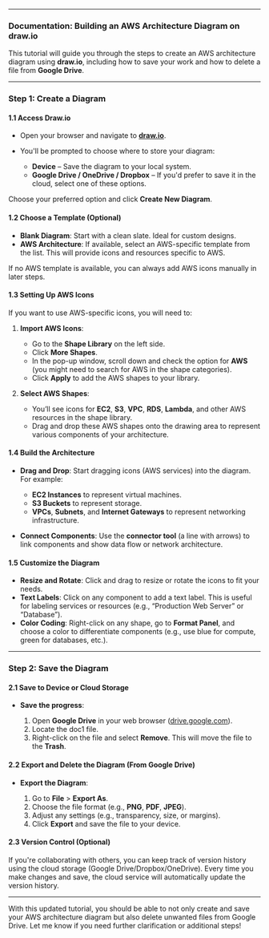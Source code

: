 
---

### **Documentation: Building an AWS Architecture Diagram on draw.io**

This tutorial will guide you through the steps to create an AWS architecture diagram using **draw.io**, including how to save your work and how to delete a file from **Google Drive**.

---

### **Step 1: Create a Diagram**

#### 1.1 **Access Draw.io**

* Open your browser and navigate to [**draw.io**](https://app.diagrams.net/).
* You'll be prompted to choose where to store your diagram:

  * **Device** – Save the diagram to your local system.
  * **Google Drive / OneDrive / Dropbox** – If you'd prefer to save it in the cloud, select one of these options.

Choose your preferred option and click **Create New Diagram**.

#### 1.2 **Choose a Template (Optional)**

* **Blank Diagram**: Start with a clean slate. Ideal for custom designs.
* **AWS Architecture**: If available, select an AWS-specific template from the list. This will provide icons and resources specific to AWS.

If no AWS template is available, you can always add AWS icons manually in later steps.

#### 1.3 **Setting Up AWS Icons**

If you want to use AWS-specific icons, you will need to:

1. **Import AWS Icons**:

   * Go to the **Shape Library** on the left side.
   * Click **More Shapes**.
   * In the pop-up window, scroll down and check the option for **AWS** (you might need to search for AWS in the shape categories).
   * Click **Apply** to add the AWS shapes to your library.

2. **Select AWS Shapes**:

   * You’ll see icons for **EC2**, **S3**, **VPC**, **RDS**, **Lambda**, and other AWS resources in the shape library.
   * Drag and drop these AWS shapes onto the drawing area to represent various components of your architecture.

#### 1.4 **Build the Architecture**

* **Drag and Drop**: Start dragging icons (AWS services) into the diagram. For example:

  * **EC2 Instances** to represent virtual machines.
  * **S3 Buckets** to represent storage.
  * **VPCs**, **Subnets**, and **Internet Gateways** to represent networking infrastructure.
* **Connect Components**: Use the **connector tool** (a line with arrows) to link components and show data flow or network architecture.

#### 1.5 **Customize the Diagram**

* **Resize and Rotate**: Click and drag to resize or rotate the icons to fit your needs.
* **Text Labels**: Click on any component to add a text label. This is useful for labeling services or resources (e.g., “Production Web Server” or “Database”).
* **Color Coding**: Right-click on any shape, go to **Format Panel**, and choose a color to differentiate components (e.g., use blue for compute, green for databases, etc.).

---

### **Step 2: Save the Diagram**

#### 2.1 **Save to Device or Cloud Storage**

* **Save the progress**:

  1. Open **Google Drive** in your web browser ([drive.google.com](https://drive.google.com)).
  2. Locate the doc1 file.
  3. Right-click on the file and select **Remove**. This will move the file to the **Trash**.

#### 2.2 **Export and Delete the Diagram (From Google Drive)**

* **Export the Diagram**:

  1. Go to **File** > **Export As**.
  2. Choose the file format (e.g., **PNG**, **PDF**, **JPEG**).
  3. Adjust any settings (e.g., transparency, size, or margins).
  4. Click **Export** and save the file to your device.


#### 2.3 **Version Control (Optional)**

If you're collaborating with others, you can keep track of version history using the cloud storage (Google Drive/Dropbox/OneDrive). Every time you make changes and save, the cloud service will automatically update the version history.

---


With this updated tutorial, you should be able to not only create and save your AWS architecture diagram but also delete unwanted files from Google Drive. Let me know if you need further clarification or additional steps!

